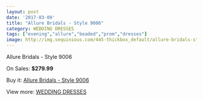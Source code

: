 ```yaml
---
layout: post
date: '2017-03-09'
title: "Allure Bridals - Style 9006"
category: WEDDING DRESSES
tags: ["evening","allure","beaded","prom","dresses"]
image: http://img.sequinious.com/445-thickbox_default/allure-bridals-style-9006.jpg
---
```

Allure Bridals - Style 9006

On Sales: **$279.99**
<a href="https://www.sequinious.com/wedding-dresses/133-allure-bridals-style-9006.html"><amp-img layout="responsive" width="600" height="600" src="//img.sequinious.com/445-thickbox_default/allure-bridals-style-9006.jpg" alt="Allure Bridals - Style 9006 0" /></a>
<a href="https://www.sequinious.com/wedding-dresses/133-allure-bridals-style-9006.html"><amp-img layout="responsive" width="600" height="600" src="//img.sequinious.com/447-thickbox_default/allure-bridals-style-9006.jpg" alt="Allure Bridals - Style 9006 1" /></a>
<a href="https://www.sequinious.com/wedding-dresses/133-allure-bridals-style-9006.html"><amp-img layout="responsive" width="600" height="600" src="//img.sequinious.com/446-thickbox_default/allure-bridals-style-9006.jpg" alt="Allure Bridals - Style 9006 2" /></a>

Buy it: [Allure Bridals - Style 9006](https://www.sequinious.com/wedding-dresses/133-allure-bridals-style-9006.html "Allure Bridals - Style 9006")

View more: [WEDDING DRESSES](https://www.sequinious.com/2-wedding-dresses "WEDDING DRESSES")